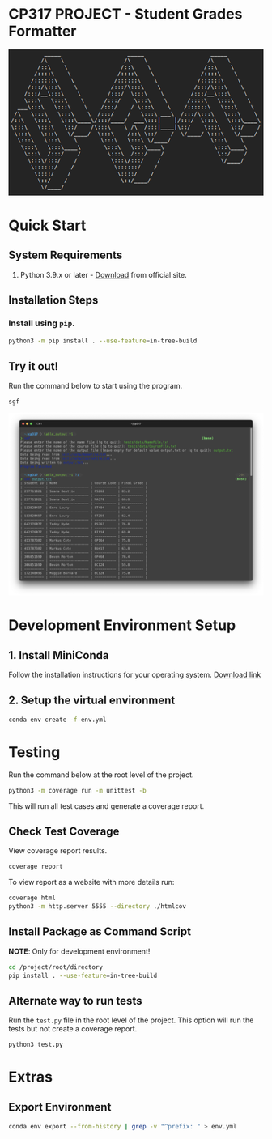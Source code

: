 # CP317 PROJECT - Student Grades Formatter

![](./docs/images/sgf_ascii_art.png)

# Quick Start

## System Requirements

1. Python 3.9.x or later - [Download](https://www.python.org/downloads/) from official site.

## Installation Steps

### Install using `pip`.

```bash
python3 -m pip install . --use-feature=in-tree-build
```

## Try it out!

Run the command below to start using the program.

```bash
sgf
```

![](./docs/images/sgf_screenshot.png)

# Development Environment Setup

## 1. Install MiniConda

Follow the installation instructions for your operating system. [Download link](https://docs.conda.io/en/latest/miniconda.html)

## 2. Setup the virtual environment

```bash
conda env create -f env.yml
```

# Testing

Run the command below at the root level of the project.

```bash
python3 -m coverage run -m unittest -b
```

This will run all test cases and generate a coverage report.

## Check Test Coverage

View coverage report results.

```bash
coverage report
```

To view report as a website with more details run:

```bash
coverage html
python3 -m http.server 5555 --directory ./htmlcov
```

## Install Package as Command Script

**NOTE**: Only for development environment!

```bash
cd /project/root/directory
pip install . --use-feature=in-tree-build
```

## Alternate way to run tests

Run the `test.py` file in the root level of the project. This option will run the tests but not create a coverage report.

```bash
python3 test.py
```

# Extras

## Export Environment

```bash
conda env export --from-history | grep -v "^prefix: " > env.yml
```
